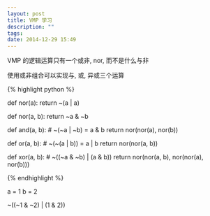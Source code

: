 ```yaml
---
layout: post
title: VMP 学习
description: ""
tags:
date: 2014-12-29 15:49
---
```


VMP 的逻辑运算只有一个或非, nor, 而不是什么与非

使用或非组合可以实现与, 或, 异或三个运算

{% highlight python %}

def nor(a):
    return ~(a | a)

def nor(a, b):
    return ~a & ~b

def and(a, b):
    # ~(~a | ~b) = a & b
    return nor(nor(a), nor(b))

def or(a, b):
    # ~(~(a | b)) = a | b
    return nor(nor(a, b))

def xor(a, b):
    # ~((~a & ~b) | (a & b))
    return nor(nor(a, b), nor(nor(a), nor(b)))

{% endhighlight %}

a = 1
b = 2

~((~1 & ~2) | (1 & 2))
